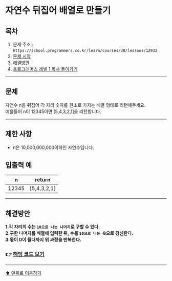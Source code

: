 # 자연수 뒤집어 배열로 만들기

## 목차

1. 문제 주소 : `https://school.programmers.co.kr/learn/courses/30/lessons/12932`
2. [문제 시작](#문제)
3. [해결방안](#해결방안)
4. [프로그래머스 레벨 1 목차 돌아가기](../README.md)
___

## 문제

자연수 n을 뒤집어 각 자리 숫자를 원소로 가지는 배열 형태로 리턴해주세요.<br>
예를들어 n이 12345이면 [5,4,3,2,1]을 리턴합니다.
___

## 제한 사항

+ n은 10,000,000,000이하인 자연수입니다.

## 입출력 예

| n	    | return       |
|-------|--------------|
| 12345 | 	[5,4,3,2,1] |

___

## 해결방안
**1.각 자리의 수는 `10으로 나눈 나머지`로 구할 수 있다.** <br>
**2.구한 나머지를 배열에 입력한 뒤, 수를 `10으로 나눈 몫`으로 갱신한다.** <br>
**3.몫이 0이 될때까지 위 과정을 반복한다.** <br>

### 👉 [해당 코드 보기](자연수뒤집어배열로만들기.java)

---

[⬆ 맨위로 이동하기](#자연수-뒤집어-배열로-만들기)